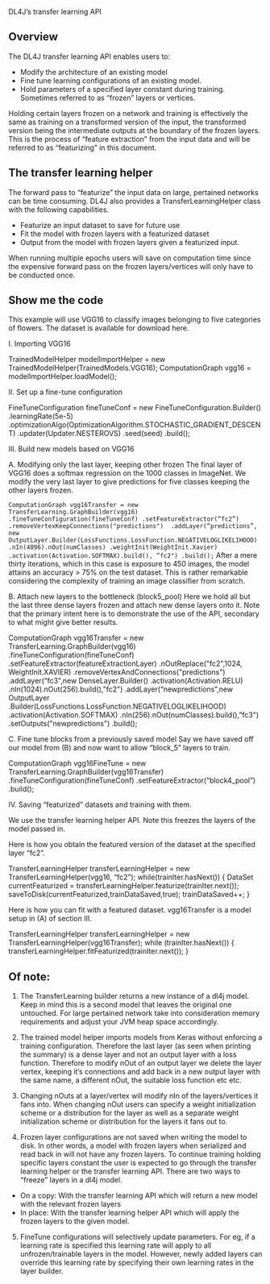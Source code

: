 DL4J’s transfer learning API

## Overview

The DL4J transfer learning API enables users to:

* Modify the architecture of an existing model
* Fine tune learning configurations of an existing model.
* Hold parameters of a specified layer constant during training. Sometimes referred to as “frozen” layers or vertices. 
 
Holding certain layers frozen on a network and training is effectively the same as training on a transformed version of the input, the transformed version being the intermediate outputs at the boundary of the frozen layers. This is the process of “feature extraction” from the input data and will be referred to as “featurizing” in this document. 

## The transfer learning helper
The forward pass to “featurize” the input data on large, pertained networks can be time consuming. DL4J also provides a TransferLearningHelper class with the following capabilities. 

* Featurize an input dataset to save for future use
* Fit the model with frozen layers with a featurized dataset 
* Output from the model with frozen layers given a featurized input.

When running multiple epochs users will save on computation time since the expensive forward pass on the frozen layers/vertices will only have to be conducted once.

## Show me the code
This example will use VGG16 to classify images belonging to five categories of flowers. The dataset is available for download here. 

I. Importing VGG16

TrainedModelHelper modelImportHelper = new TrainedModelHelper(TrainedModels.VGG16);
ComputationGraph vgg16 = modelImportHelper.loadModel();

II. Set up a fine-tune configuration

FineTuneConfiguration fineTuneConf = new FineTuneConfiguration.Builder()
            .learningRate(5e-5)
            .optimizationAlgo(OptimizationAlgorithm.STOCHASTIC_GRADIENT_DESCENT)
            .updater(Updater.NESTEROVS)
            .seed(seed)
            .build();

III. Build new models based on VGG16

A. Modifying only the last layer, keeping other frozen
The final layer of VGG16 does a softmax regression on the 1000 classes in ImageNet. We modify the very last layer to give predictions for five classes keeping the other layers frozen.

``
ComputationGraph vgg16Transfer = new TransferLearning.GraphBuilder(vgg16)
 		.fineTuneConfiguration(fineTuneConf)
            	.setFeatureExtractor(“fc2”)
            	.removeVertexKeepConnections("predictions") 
            	.addLayer(“predictions”, 
		  	new OutputLayer.Builder(LossFunctions.LossFunction.NEGATIVELOGLIKELIHOOD)
                    		.nIn(4096).nOut(numClasses)
                    		.weightInit(WeightInit.Xavier)
                    		.activation(Activation.SOFTMAX).build(), ”fc2")
            	.build();
``
After a mere thirty iterations, which in this case is exposure to 450 images, the model attains an accuracy > 75% on the test dataset. This is rather remarkable considering the complexity of training an image classifier from scratch.

B. Attach new layers to the bottleneck (block5_pool)
Here we hold all but the last three dense layers frozen and attach new dense layers onto it. Note that the primary intent here is to demonstrate the use of the API, secondary to what might give better results.

ComputationGraph vgg16Transfer = new TransferLearning.GraphBuilder(vgg16)
            .fineTuneConfiguration(fineTuneConf)
            .setFeatureExtractor(featureExtractionLayer)
            .nOutReplace("fc2",1024, WeightInit.XAVIER)
            .removeVertexAndConnections("predictions") 
            .addLayer(“fc3",new DenseLayer.Builder()
				 .activation(Activation.RELU)
				 .nIn(1024).nOut(256).build(),"fc2") 
            .addLayer(“newpredictions”,new OutputLayer
				.Builder(LossFunctions.LossFunction.NEGATIVELOGLIKELIHOOD)
                              .activation(Activation.SOFTMAX)
                              .nIn(256).nOut(numClasses).build(),”fc3") 
           .setOutputs("newpredictions") 
           .build();


C. Fine tune blocks from a previously saved model 
Say we have saved off our model from (B) and now want to allow “block_5” layers to train. 

ComputationGraph vgg16FineTune = new TransferLearning.GraphBuilder(vgg16Transfer)
            .fineTuneConfiguration(fineTuneConf)
            .setFeatureExtractor(“block4_pool”)
            .build();


IV. Saving “featurized” datasets and training with them.

We use the transfer learning helper API. Note this freezes the layers of the model passed in.

Here is how you obtain the featured version of the dataset at the specified layer “fc2”.

TransferLearningHelper transferLearningHelper = 
	new TransferLearningHelper(vgg16, “fc2”);
while(trainIter.hasNext()) {
        DataSet currentFeaturized = transferLearningHelper.featurize(trainIter.next());
        saveToDisk(currentFeaturized,trainDataSaved,true);
	trainDataSaved++;
}

Here is how you can fit with a featured dataset. vgg16Transfer is a model setup in (A) of section III.
       
TransferLearningHelper transferLearningHelper = 
	new TransferLearningHelper(vgg16Transfer);
while (trainIter.hasNext()) {
       transferLearningHelper.fitFeaturized(trainIter.next());
}


## Of note: 

1. The TransferLearning builder returns a new instance of a dl4j model. Keep in mind this is a second model that leaves the original one untouched. For large pertained network take into consideration memory requirements and adjust your JVM heap space accordingly.

2. The trained model helper imports models from Keras without enforcing a training configuration. Therefore the last layer (as seen when printing the summary) is a dense layer and not an output layer with a loss function. Therefore to modify nOut of an output layer we delete the layer vertex, keeping it’s connections and add back in a new output layer with the same name, a different nOut, the suitable loss function etc etc. 

3. Changing nOuts at a layer/vertex will modify nIn of the layers/vertices it fans into. When changing nOut users can specify a weight initialization scheme or a distribution for the layer as well as a separate weight initialization scheme or distribution for the layers it fans out to.

4. Frozen layer configurations are not saved when writing the model to disk. In other words, a model with frozen layers when serialized and read back in will not have any frozen layers. To continue training holding specific layers constant the user is expected to go through the transfer learning helper or the transfer learning API. There are two ways to “freeze” layers in a dl4j model.
* On a copy: With the transfer learning API which will return a new model with the relevant frozen layers
* In place: With the transfer learning helper API which will apply the frozen layers to the given model.

5. FineTune configurations will selectively update parameters. For eg, if a learning rate is specified this learning rate will apply to all unfrozen/trainable layers in the model. However, newly added layers can override this learning rate by specifying their own learning rates in the layer builder.
